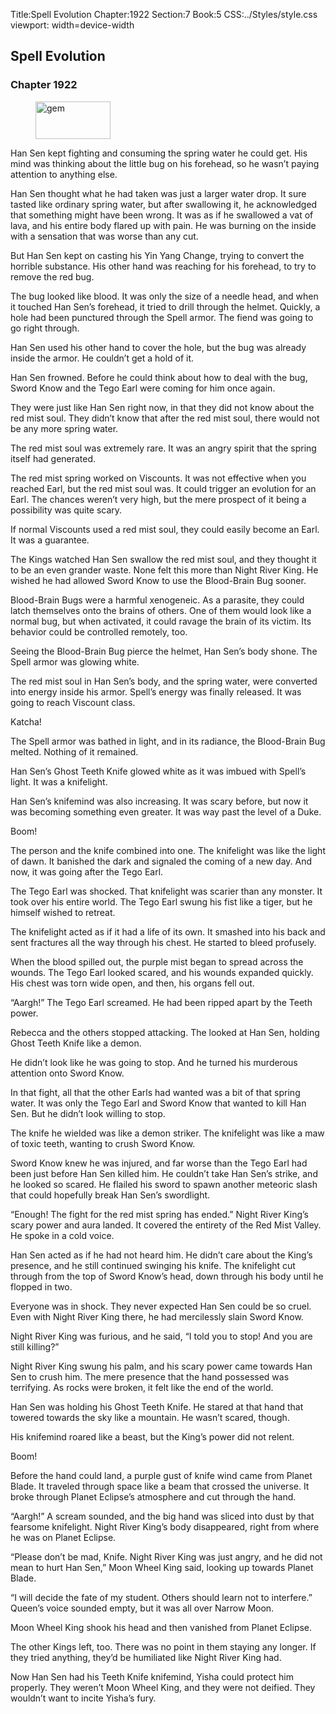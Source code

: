 Title:Spell Evolution 
Chapter:1922 
Section:7 
Book:5 
CSS:../Styles/style.css 
viewport: width=device-width
  
## Spell Evolution
### Chapter 1922 
<figure>
	<img src="../Images/gem.gif" alt="gem" id="gem" width="120" height="60" />
</figure>
  

  
  Han Sen kept fighting and consuming the spring water he could get. His mind was thinking about the little bug on his forehead, so he wasn’t paying attention to anything else.

Han Sen thought what he had taken was just a larger water drop. It sure tasted like ordinary spring water, but after swallowing it, he acknowledged that something might have been wrong. It was as if he swallowed a vat of lava, and his entire body flared up with pain. He was burning on the inside with a sensation that was worse than any cut.

But Han Sen kept on casting his Yin Yang Change, trying to convert the horrible substance. His other hand was reaching for his forehead, to try to remove the red bug.

The bug looked like blood. It was only the size of a needle head, and when it touched Han Sen’s forehead, it tried to drill through the helmet. Quickly, a hole had been punctured through the Spell armor. The fiend was going to go right through.

Han Sen used his other hand to cover the hole, but the bug was already inside the armor. He couldn’t get a hold of it.

Han Sen frowned. Before he could think about how to deal with the bug, Sword Know and the Tego Earl were coming for him once again.

They were just like Han Sen right now, in that they did not know about the red mist soul. They didn’t know that after the red mist soul, there would not be any more spring water.

The red mist soul was extremely rare. It was an angry spirit that the spring itself had generated.

The red mist spring worked on Viscounts. It was not effective when you reached Earl, but the red mist soul was. It could trigger an evolution for an Earl. The chances weren’t very high, but the mere prospect of it being a possibility was quite scary.

If normal Viscounts used a red mist soul, they could easily become an Earl. It was a guarantee.

The Kings watched Han Sen swallow the red mist soul, and they thought it to be an even grander waste. None felt this more than Night River King. He wished he had allowed Sword Know to use the Blood-Brain Bug sooner.

Blood-Brain Bugs were a harmful xenogeneic. As a parasite, they could latch themselves onto the brains of others. One of them would look like a normal bug, but when activated, it could ravage the brain of its victim. Its behavior could be controlled remotely, too.

Seeing the Blood-Brain Bug pierce the helmet, Han Sen’s body shone. The Spell armor was glowing white.

The red mist soul in Han Sen’s body, and the spring water, were converted into energy inside his armor. Spell’s energy was finally released. It was going to reach Viscount class.

Katcha!

The Spell armor was bathed in light, and in its radiance, the Blood-Brain Bug melted. Nothing of it remained.

Han Sen’s Ghost Teeth Knife glowed white as it was imbued with Spell’s light. It was a knifelight.

Han Sen’s knifemind was also increasing. It was scary before, but now it was becoming something even greater. It was way past the level of a Duke.

Boom!

The person and the knife combined into one. The knifelight was like the light of dawn. It banished the dark and signaled the coming of a new day. And now, it was going after the Tego Earl.

The Tego Earl was shocked. That knifelight was scarier than any monster. It took over his entire world. The Tego Earl swung his fist like a tiger, but he himself wished to retreat.

The knifelight acted as if it had a life of its own. It smashed into his back and sent fractures all the way through his chest. He started to bleed profusely.

When the blood spilled out, the purple mist began to spread across the wounds. The Tego Earl looked scared, and his wounds expanded quickly. His chest was torn wide open, and then, his organs fell out.

“Aargh!” The Tego Earl screamed. He had been ripped apart by the Teeth power.

Rebecca and the others stopped attacking. The looked at Han Sen, holding Ghost Teeth Knife like a demon.

He didn’t look like he was going to stop. And he turned his murderous attention onto Sword Know.

In that fight, all that the other Earls had wanted was a bit of that spring water. It was only the Tego Earl and Sword Know that wanted to kill Han Sen. But he didn’t look willing to stop.

The knife he wielded was like a demon striker. The knifelight was like a maw of toxic teeth, wanting to crush Sword Know.

Sword Know knew he was injured, and far worse than the Tego Earl had been just before Han Sen killed him. He couldn’t take Han Sen’s strike, and he looked so scared. He flailed his sword to spawn another meteoric slash that could hopefully break Han Sen’s swordlight.

“Enough! The fight for the red mist spring has ended.” Night River King’s scary power and aura landed. It covered the entirety of the Red Mist Valley. He spoke in a cold voice.

Han Sen acted as if he had not heard him. He didn’t care about the King’s presence, and he still continued swinging his knife. The knifelight cut through from the top of Sword Know’s head, down through his body until he flopped in two.

Everyone was in shock. They never expected Han Sen could be so cruel. Even with Night River King there, he had mercilessly slain Sword Know.

Night River King was furious, and he said, “I told you to stop! And you are still killing?”

Night River King swung his palm, and his scary power came towards Han Sen to crush him. The mere presence that the hand possessed was terrifying. As rocks were broken, it felt like the end of the world.

Han Sen was holding his Ghost Teeth Knife. He stared at that hand that towered towards the sky like a mountain. He wasn’t scared, though.

His knifemind roared like a beast, but the King’s power did not relent.

Boom!

Before the hand could land, a purple gust of knife wind came from Planet Blade. It traveled through space like a beam that crossed the universe. It broke through Planet Eclipse’s atmosphere and cut through the hand.

“Aargh!” A scream sounded, and the big hand was sliced into dust by that fearsome knifelight. Night River King’s body disappeared, right from where he was on Planet Eclipse.

“Please don’t be mad, Knife. Night River King was just angry, and he did not mean to hurt Han Sen,” Moon Wheel King said, looking up towards Planet Blade.

“I will decide the fate of my student. Others should learn not to interfere.” Queen’s voice sounded empty, but it was all over Narrow Moon.

Moon Wheel King shook his head and then vanished from Planet Eclipse.

The other Kings left, too. There was no point in them staying any longer. If they tried anything, they’d be humiliated like Night River King had.

Now Han Sen had his Teeth Knife knifemind, Yisha could protect him properly. They weren’t Moon Wheel King, and they were not deified. They wouldn’t want to incite Yisha’s fury.

